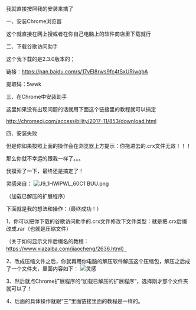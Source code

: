 我就直接按照我的安装来搞了



一、安装Chrome浏览器

这个就直接在网上搜或者在你自己电脑上的软件商店里下载就行



二、下载谷歌访问助手

这个我下载的是2.3.0版本的；

链接：https://pan.baidu.com/s/17vEI8rws9fc4tSxURiwqbA

提取码：5wwk

三、在Chrome中安装助手

这里如果没有出现问题的话就用下面这个链接里的教程就可以搞定

http://chromecj.com/accessibility/2017-11/853/download.html

四、安装失败

但是你如果按照上面的操作会在浏览器上方提示：你拖进去的.crx文件无效！！！

那么你就不幸运的跟我一样了。。。

我摸索了一下，最终还是搞定了！

灵感来自：
![J9_1HWIPWL_60C1`BUU.png](0)


（加载已解压的扩展程序）

下面就是我的想法和操作：（最终成功！）

1、你可以把你下载的谷歌访问助手的.crx文件修改下文件类型：就是把.crx后缀改成.rar（也就是压缩文件）

（关于如何显示文件后缀名的教程：https://www.xiazaiba.com/jiaocheng/2636.html）

2、改成压缩文件之后，你就再用你电脑的解压软件解压这个压缩包，解压之后成了一个文件夹，里面内容如下：
![灵感]()

3、然后就点Chrome扩展程序的“加载已解压的扩展程序”，选择刚才那个文件夹就可以了！

4、后面的具体操作就跟“三”里面链接里面的教程是一样的。